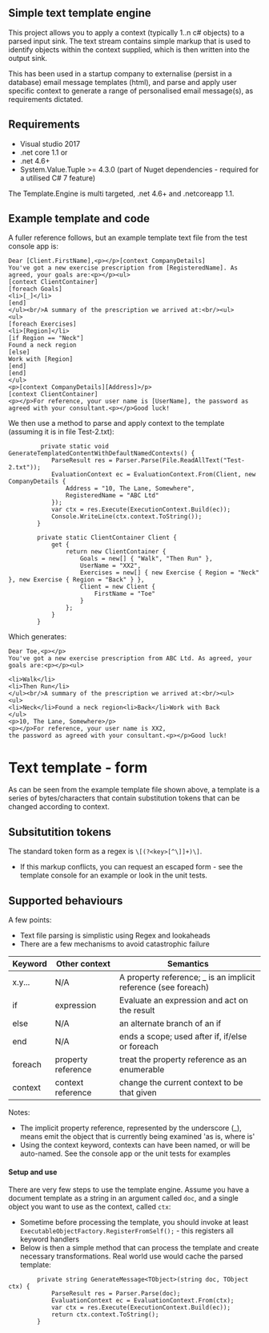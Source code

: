 ## Simple text template engine
This project allows you to apply a context (typically 1..n c# objects) to a parsed input sink. The text stream contains simple markup that is used to identify 
objects within the context supplied, which is then written into the output sink.

This has been used in a startup company to externalise (persist in a database) email message templates (html), and parse and apply user specific context to generate a 
range of personalised email message(s), as requirements dictated.

## Requirements

* Visual studio 2017
* .net core 1.1 or 
* .net 4.6+
* System.Value.Tuple >= 4.3.0 (part of Nuget dependencies - required for a utilised C# 7 feature)

The Template.Engine is multi targeted, .net 4.6+ and .netcoreapp 1.1.

## Example template and code

A fuller reference follows, but an example template text file from the test console app is:

```
Dear [Client.FirstName],<p></p>[context CompanyDetails]
You've got a new exercise prescription from [RegisteredName]. As agreed, your goals are:<p></p><ul>
[context ClientContainer]
[foreach Goals]
<li>[_]</li>
[end]
</ul><br/>A summary of the prescription we arrived at:<br/><ul>
<ul>
[foreach Exercises]
<li>[Region]</li>
[if Region == "Neck"]
Found a neck region
[else]
Work with [Region]
[end]
[end]
</ul>
<p>[context CompanyDetails][Address]>/p>
[context ClientContainer]
<p></p>For reference, your user name is [UserName], the password as agreed with your consultant.<p></p>Good luck!
```

We then use a method to parse and apply context to the template (assuming it is in file Test-2.txt):

```
         private static void GenerateTemplatedContentWithDefaultNamedContexts() {
            ParseResult res = Parser.Parse(File.ReadAllText("Test-2.txt"));
            EvaluationContext ec = EvaluationContext.From(Client, new CompanyDetails {
                Address = "10, The Lane, Somewhere",
                RegisteredName = "ABC Ltd"
            });
            var ctx = res.Execute(ExecutionContext.Build(ec));
            Console.WriteLine(ctx.context.ToString());
        }

        private static ClientContainer Client {
            get {
                return new ClientContainer {
                    Goals = new[] { "Walk", "Then Run" },
                    UserName = "XX2",
                    Exercises = new[] { new Exercise { Region = "Neck" }, new Exercise { Region = "Back" } },
                    Client = new Client {
                        FirstName = "Toe"
                    }
                };
            }
        }
```

Which generates:

```
Dear Toe,<p></p>
You've got a new exercise prescription from ABC Ltd. As agreed, your goals are:<p></p><ul>

<li>Walk</li>
<li>Then Run</li>
</ul><br/>A summary of the prescription we arrived at:<br/><ul>
<ul>
<li>Neck</li>Found a neck region<li>Back</li>Work with Back
</ul>
<p>10, The Lane, Somewhere>/p>
<p></p>For reference, your user name is XX2,
the password as agreed with your consultant.<p></p>Good luck!
```

# Text template - form
As can be seen from the example template file shown above, a template is a series of bytes/characters that contain substitution tokens that
can be changed according to context.

## Subsitutition tokens
The standard token form as a regex is ```\[(?<key>[^\]]+)\]```.

* If this markup conflicts, you can request an escaped form - see the template console for an example or look in the unit tests. 

## Supported behaviours
A few points:
* Text file parsing is simplistic using Regex and lookaheads
* There are a few mechanisms to avoid catastrophic failure


| Keyword        |Other context| Semantics |
|----------------|-------------|------------------------|
| x.y... |N/A|A property reference; _ is an implicit reference (see foreach)|
| if |expression|Evaluate an expression and act on the result|
| else |N/A|an alternate branch of an if|
| end |N/A|ends a scope; used after if, if/else or foreach|
| foreach |property reference|treat the property reference as an enumerable|
| context |context reference|change the current context to be that given|


Notes:
* The implicit property reference, represented by the underscore (_), means emit the object that is currently being examined 'as is, where is'
* Using the context keyword, contexts can have been named, or will be auto-named. See the console app or the unit tests for examples

#### Setup and use
There are very few steps to use the template engine. Assume you have a document template as a string in an argument called ```doc```, and a single object you want to use as the context, called ```ctx```:

* Sometime before processing the template, you should invoke at least ```ExecutableObjectFactory.RegisterFromSelf();``` - this registers all keyword handlers
* Below is then a simple method that can process the template and create necessary transformations. Real world use would cache the parsed template:

```
        private string GenerateMessage<TObject>(string doc, TObject ctx) {
            ParseResult res = Parser.Parse(doc);
            EvaluationContext ec = EvaluationContext.From(ctx);
            var ctx = res.Execute(ExecutionContext.Build(ec));
            return ctx.context.ToString();
        }
```

